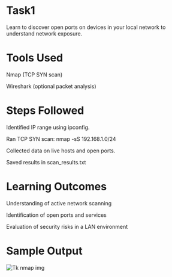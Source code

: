 # Task1
Learn to discover open ports on devices in your local network to understand network exposure.
# Tools Used
Nmap (TCP SYN scan)

Wireshark (optional packet analysis)
# Steps Followed
Identified IP range using ipconfig.

Ran TCP SYN scan: nmap -sS 192.168.1.0/24

Collected data on live hosts and open ports.

Saved results in scan_results.txt
# Learning Outcomes
Understanding of active network scanning

Identification of open ports and services

Evaluation of security risks in a LAN environment
# Sample Output
![Tk nmap img](https://github.com/user-attachments/assets/b2801e7f-5ae6-4616-8141-19b301828d77)


